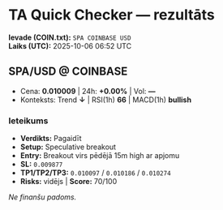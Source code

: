 # TA Quick Checker — rezultāts

**Ievade (COIN.txt):** `SPA COINBASE USD`  
**Laiks (UTC):** 2025-10-06 06:52 UTC

## SPA/USD @ COINBASE
- Cena: **0.010009** | 24h: **+0.00%** | Vol: **—**
- Konteksts: Trend **↓** | RSI(1h) **66** | MACD(1h) **bullish**

### Ieteikums
- **Verdikts:** Pagaidīt
- **Setup:** Speculative breakout
- **Entry:** Breakout virs pēdējā 15m high ar apjomu
- **SL:** `0.009877`
- **TP1/TP2/TP3:** `0.010097` / `0.010186` / `0.010274`
- **Risks:** vidējs | **Score:** 70/100

*Ne finanšu padoms.*
